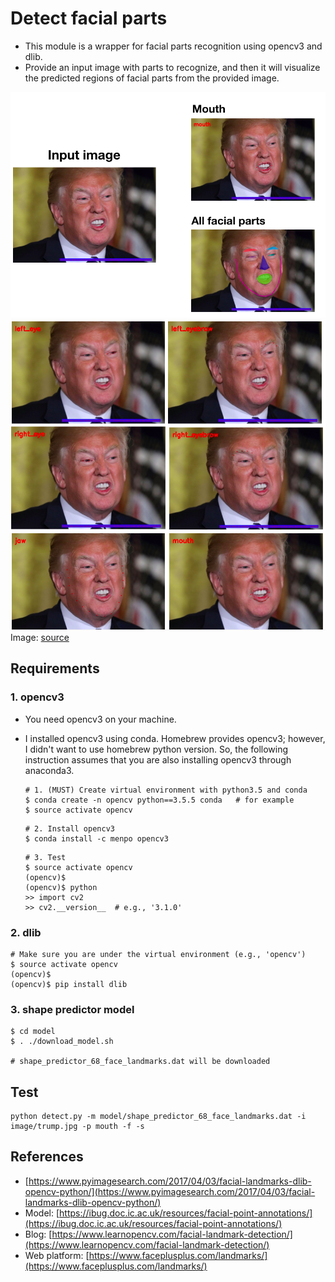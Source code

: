 # Detect facial parts

- This module is a wrapper for facial parts recognition using opencv3 and dlib.
- Provide an input image with parts to recognize, and then it will visualize the predicted regions of facial parts from the provided image.

![](tmp/test1.png)
![](tmp/test2.png)
Image: [source](https://www.vox.com/policy-and-politics/2018/5/9/17335306/trump-tweet-twitter-latest-fake-news-credentials)

## Requirements

### 1. opencv3
- You need opencv3 on your machine.
- I installed opencv3 using conda. Homebrew provides opencv3; however, I didn't want to use homebrew python version. So, the following instruction assumes that you are also installing opencv3 through anaconda3.

	```
	# 1. (MUST) Create virtual environment with python3.5 and conda
	$ conda create -n opencv python==3.5.5 conda   # for example
	$ source activate opencv
	```
	```
	# 2. Install opencv3
	$ conda install -c menpo opencv3
	```
	```
	# 3. Test
	$ source activate opencv
	(opencv)$
	(opencv)$ python
	>> import cv2
	>> cv2.__version__  # e.g., '3.1.0'
	```


### 2. dlib


```
# Make sure you are under the virtual environment (e.g., 'opencv')
$ source activate opencv
(opencv)$
(opencv)$ pip install dlib
```

### 3. shape predictor model

```
$ cd model
$ . ./download_model.sh

# shape_predictor_68_face_landmarks.dat will be downloaded
```

## Test

```
python detect.py -m model/shape_predictor_68_face_landmarks.dat -i image/trump.jpg -p mouth -f -s
```

## References
- [https://www.pyimagesearch.com/2017/04/03/facial-landmarks-dlib-opencv-python/](https://www.pyimagesearch.com/2017/04/03/facial-landmarks-dlib-opencv-python/)
- Model: [https://ibug.doc.ic.ac.uk/resources/facial-point-annotations/](https://ibug.doc.ic.ac.uk/resources/facial-point-annotations/)
- Blog: [https://www.learnopencv.com/facial-landmark-detection/](https://www.learnopencv.com/facial-landmark-detection/)
- Web platform: [https://www.faceplusplus.com/landmarks/](https://www.faceplusplus.com/landmarks/)